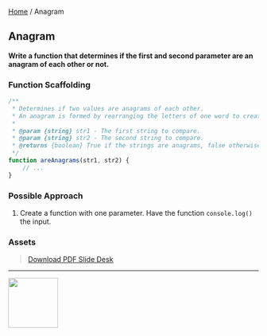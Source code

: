 [Home](/) / Anagram

<style>@import url("//readme.codeadam.ca/readme.css");</style>

## Anagram

**Write a function that determines if the first and second parameter are an anagram of each other or not.**

### Function Scaffolding

```javascript
/**
 * Determines if two values are anagrams of each other.
 * An anagram is formed by rearranging the letters of one word to create another.
 *
 * @param {string} str1 - The first string to compare.
 * @param {string} str2 - The second string to compare.
 * @returns {boolean} True if the strings are anagrams, false otherwise.
 */
function areAnagrams(str1, str2) {
    // ...
}
```

### Possible Approach

1. Create a function with one parameter. Have the function `console.log()` the input.

### Assets

> [Download PDF Slide Desk](/pdfs/anagram.pdf)

---

<a href="https://codeadam.ca">
<img src="https://cdn.codeadam.ca/images@1.0.0/codeadam-logo-coloured-horizontal.png" width="100">
</a>






